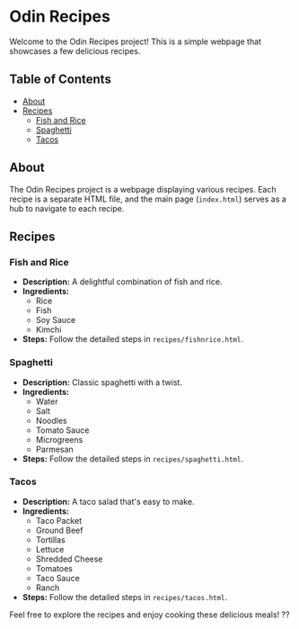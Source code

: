 # Odin Recipes

Welcome to the Odin Recipes project! This is a simple webpage that showcases a few delicious recipes.

## Table of Contents

- [About](#about)
- [Recipes](#recipes)
  - [Fish and Rice](#fish-and-rice)
  - [Spaghetti](#spaghetti)
  - [Tacos](#tacos)

## About

The Odin Recipes project is a webpage displaying various recipes. Each recipe is a separate HTML file, and the main page (`index.html`) serves as a hub to navigate to each recipe.

## Recipes

### Fish and Rice

- **Description:** A delightful combination of fish and rice.
- **Ingredients:**
  - Rice
  - Fish
  - Soy Sauce
  - Kimchi
- **Steps:** Follow the detailed steps in `recipes/fishnrice.html`.

### Spaghetti

- **Description:** Classic spaghetti with a twist.
- **Ingredients:**
  - Water
  - Salt
  - Noodles
  - Tomato Sauce
  - Microgreens
  - Parmesan
- **Steps:** Follow the detailed steps in `recipes/spaghetti.html`.

### Tacos

- **Description:** A taco salad that's easy to make.
- **Ingredients:**
  - Taco Packet
  - Ground Beef
  - Tortillas
  - Lettuce
  - Shredded Cheese
  - Tomatoes
  - Taco Sauce
  - Ranch
- **Steps:** Follow the detailed steps in `recipes/tacos.html`.

Feel free to explore the recipes and enjoy cooking these delicious meals! ??
